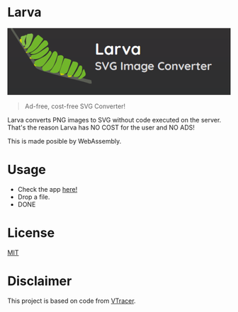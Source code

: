 # Larva
![Larva logo](./larva_logo.png)

> Ad-free, cost-free SVG Converter!


Larva converts PNG images to SVG without code executed on the server. That's the reason Larva has NO COST for the user and NO ADS!

This is made posible by WebAssembly.

# Usage 
- Check the app [here!](https://ikerurle.github.com/larva)
- Drop a file.
- DONE

# License

[MIT](https://mit-license.org/)

# Disclaimer
This project is based on code from [VTracer](https://github.com/visioncortex/vtracer/). 
